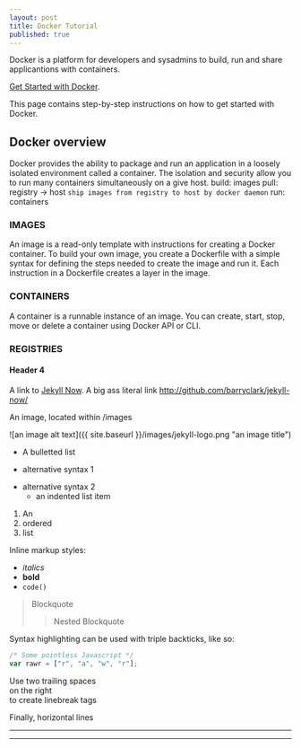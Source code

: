 ```yaml
---
layout: post
title: Docker Tutorial
published: true
---
```

Docker is a platform for developers and sysadmins to build, run and share applicantions with containers.

[Get Started with Docker](https://docker.com/get-started).

This page contains step-by-step instructions on how to get started with Docker.

## Docker overview
Docker provides the ability to package and run an application in a loosely isolated environment called a container. The isolation and security allow you to run many containers simultaneously on a give host.
build: images
pull: registry -> host 
`ship images from registry to host by docker daemon`
run: containers
### IMAGES
An image is a read-only template with instructions for creating a Docker container. To build your own image, you create a Dockerfile with a simple syntax for defining the steps needed to create the image and run it. Each instruction in a Dockerfile creates a layer in the image.
### CONTAINERS
A container is a runnable instance of an image. You can create, start, stop, move or delete a container using Docker API or CLI.

### REGISTRIES

#### Header 4

A link to [Jekyll Now](http://github.com/barryclark/jekyll-now/). A big ass literal link <http://github.com/barryclark/jekyll-now/>

An image, located within /images

![an image alt text]({{ site.baseurl }}/images/jekyll-logo.png "an image title")

* A bulletted list
- alternative syntax 1
+ alternative syntax 2
  - an indented list item

1. An
2. ordered
3. list

Inline markup styles:

- _italics_
- **bold**
- `code()`

> Blockquote
>> Nested Blockquote

Syntax highlighting can be used with triple backticks, like so:

```javascript
/* Some pointless Javascript */
var rawr = ["r", "a", "w", "r"];
```

Use two trailing spaces  
on the right  
to create linebreak tags  

Finally, horizontal lines

----
****